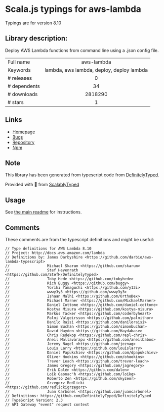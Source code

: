 
# Scala.js typings for aws-lambda

Typings are for version 8.10

## Library description:
Deploy AWS Lambda functions from command line using a .json config file.

|                    |                 |
| ------------------ | :-------------: |
| Full name          | aws-lambda |
| Keywords           | lambda, aws lambda, deploy, deploy lambda |
| # releases         | 0 |
| # dependents       | 34 |
| # downloads        | 2818290 |
| # stars            | 1 |

## Links
- [Homepage](https://github.com/awspilot/aws-lambda)
- [Bugs](https://github.com/awspilot/aws-lambda/issues)
- [Repository](https://github.com/awspilot/aws-lambda)
- [Npm](https://www.npmjs.com/package/aws-lambda)
    


## Note
This library has been generated from typescript code from [DefinitelyTyped](https://definitelytyped.org).

Provided with :purple_heart: from [ScalablyTyped](https://github.com/oyvindberg/ScalablyTyped)

## Usage
See [the main readme](../../readme.md) for instructions.

## Comments

These comments are from the typescript definitions and might be useful:
```
// Type definitions for AWS Lambda 8.10
// Project: http://docs.aws.amazon.com/lambda
// Definitions by: James Darbyshire <https://github.com/darbio/aws-lambda-typescript>
//                 Michael Skarum <https://github.com/skarum>
//                 Stef Heyenrath <https://github.com/StefH/DefinitelyTyped>
//                 Toby Hede <https://github.com/tobyhede>
//                 Rich Buggy <https://github.com/buggy>
//                 Yoriki Yamaguchi <https://github.com/y13i>
//                 wwwy3y3 <https://github.com/wwwy3y3>
//                 Ishaan Malhi <https://github.com/OrthoDex>
//                 Michael Marner <https://github.com/MichaelMarner>
//                 Daniel Cottone <https://github.com/daniel-cottone>
//                 Kostya Misura <https://github.com/kostya-misura>
//                 Markus Tacker <https://github.com/coderbyheart>
//                 Palmi Valgeirsson <https://github.com/palmithor>
//                 Danilo Raisi <https://github.com/daniloraisi>
//                 Simon Buchan <https://github.com/simonbuchan>
//                 David Hayden <https://github.com/Haydabase>
//                 Chris Redekop <https://github.com/repl-chris>
//                 Aneil Mallavarapu <https://github.com/aneilbaboo>
//                 Jeremy Nagel <https://github.com/jeznag>
//                 Louis Larry <https://github.com/louislarry>
//                 Daniel Papukchiev <https://github.com/dpapukchiev>
//                 Oliver Hookins <https://github.com/ohookins>
//                 Trevor Leach <https://github.com/trevor-leach>
//                 James Gregory <https://github.com/jagregory>
//                 Erik Dalén <https://github.com/dalen>
//                 Loïk Gaonac'h <https://github.com/loikg>
//                 Roberto Zen <https://github.com/skyzenr>
//                 Grzegorz Redlicki <https://github.com/redlickigrzegorz>
//                 Juan Carbonel <https://github.com/juancarbonel>
// Definitions: https://github.com/DefinitelyTyped/DefinitelyTyped
// TypeScript Version: 2.3
// API Gateway "event" request context

```


